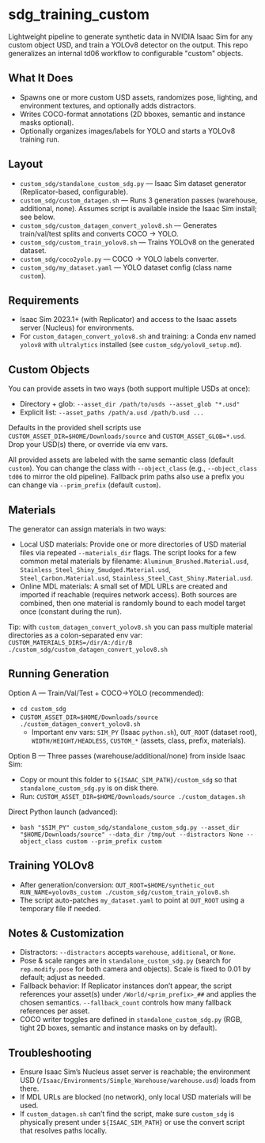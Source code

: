 sdg_training_custom
====================

Lightweight pipeline to generate synthetic data in NVIDIA Isaac Sim for any custom object USD, and train a YOLOv8 detector on the output. This repo generalizes an internal td06 workflow to configurable "custom" objects.

What It Does
------------
- Spawns one or more custom USD assets, randomizes pose, lighting, and environment textures, and optionally adds distractors.
- Writes COCO-format annotations (2D bboxes, semantic and instance masks optional).
- Optionally organizes images/labels for YOLO and starts a YOLOv8 training run.

Layout
------
- `custom_sdg/standalone_custom_sdg.py` — Isaac Sim dataset generator (Replicator-based, configurable).
- `custom_sdg/custom_datagen.sh` — Runs 3 generation passes (warehouse, additional, none). Assumes script is available inside the Isaac Sim install; see below.
- `custom_sdg/custom_datagen_convert_yolov8.sh` — Generates train/val/test splits and converts COCO → YOLO.
- `custom_sdg/custom_train_yolov8.sh` — Trains YOLOv8 on the generated dataset.
- `custom_sdg/coco2yolo.py` — COCO → YOLO labels converter.
- `custom_sdg/my_dataset.yaml` — YOLO dataset config (class name `custom`).

Requirements
------------
- Isaac Sim 2023.1+ (with Replicator) and access to the Isaac assets server (Nucleus) for environments.
- For `custom_datagen_convert_yolov8.sh` and training: a Conda env named `yolov8` with `ultralytics` installed (see `custom_sdg/yolov8_setup.md`).

Custom Objects
--------------
You can provide assets in two ways (both support multiple USDs at once):
- Directory + glob: `--asset_dir /path/to/usds --asset_glob "*.usd"`
- Explicit list: `--asset_paths /path/a.usd /path/b.usd ...`

Defaults in the provided shell scripts use `CUSTOM_ASSET_DIR=$HOME/Downloads/source` and `CUSTOM_ASSET_GLOB=*.usd`. Drop your USD(s) there, or override via env vars.

All provided assets are labeled with the same semantic class (default `custom`). You can change the class with `--object_class` (e.g., `--object_class td06` to mirror the old pipeline). Fallback prim paths also use a prefix you can change via `--prim_prefix` (default `custom`).

Materials
---------
The generator can assign materials in two ways:
- Local USD materials: Provide one or more directories of USD material files via repeated `--materials_dir` flags. The script looks for a few common metal materials by filename: `Aluminum_Brushed.Material.usd`, `Stainless_Steel_Shiny_Smudged.Material.usd`, `Steel_Carbon.Material.usd`, `Stainless_Steel_Cast_Shiny.Material.usd`.
- Online MDL materials: A small set of MDL URLs are created and imported if reachable (requires network access). Both sources are combined, then one material is randomly bound to each model target once (constant during the run).

Tip: with `custom_datagen_convert_yolov8.sh` you can pass multiple material directories as a colon-separated env var:
`CUSTOM_MATERIALS_DIRS=/dir/A:/dir/B ./custom_sdg/custom_datagen_convert_yolov8.sh`

Running Generation
------------------
Option A — Train/Val/Test + COCO→YOLO (recommended):
- `cd custom_sdg`
- `CUSTOM_ASSET_DIR=$HOME/Downloads/source ./custom_datagen_convert_yolov8.sh`
  - Important env vars: `SIM_PY` (Isaac `python.sh`), `OUT_ROOT` (dataset root), `WIDTH/HEIGHT/HEADLESS`, `CUSTOM_*` (assets, class, prefix, materials).

Option B — Three passes (warehouse/additional/none) from inside Isaac Sim:
- Copy or mount this folder to `${ISAAC_SIM_PATH}/custom_sdg` so that `standalone_custom_sdg.py` is on disk there.
- Run: `CUSTOM_ASSET_DIR=$HOME/Downloads/source ./custom_datagen.sh`

Direct Python launch (advanced):
- `bash "$SIM_PY" custom_sdg/standalone_custom_sdg.py --asset_dir "$HOME/Downloads/source" --data_dir /tmp/out --distractors None --object_class custom --prim_prefix custom`

Training YOLOv8
---------------
- After generation/conversion: `OUT_ROOT=$HOME/synthetic_out RUN_NAME=yolov8s_custom ./custom_sdg/custom_train_yolov8.sh`
- The script auto-patches `my_dataset.yaml` to point at `OUT_ROOT` using a temporary file if needed.

Notes & Customization
---------------------
- Distractors: `--distractors` accepts `warehouse`, `additional`, or `None`.
- Pose & scale ranges are in `standalone_custom_sdg.py` (search for `rep.modify.pose` for both camera and objects). Scale is fixed to 0.01 by default; adjust as needed.
- Fallback behavior: If Replicator instances don’t appear, the script references your asset(s) under `/World/<prim_prefix>_##` and applies the chosen semantics. `--fallback_count` controls how many fallback references per asset.
- COCO writer toggles are defined in `standalone_custom_sdg.py` (RGB, tight 2D boxes, semantic and instance masks on by default).

Troubleshooting
---------------
- Ensure Isaac Sim’s Nucleus asset server is reachable; the environment USD (`/Isaac/Environments/Simple_Warehouse/warehouse.usd`) loads from there.
- If MDL URLs are blocked (no network), only local USD materials will be used.
- If `custom_datagen.sh` can’t find the script, make sure `custom_sdg` is physically present under `${ISAAC_SIM_PATH}` or use the convert script that resolves paths locally.

